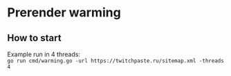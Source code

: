 # Prerender warming

## How to start
Example run in 4 threads:<br>
```go run cmd/warming.go -url https://twitchpaste.ru/sitemap.xml -threads 4```